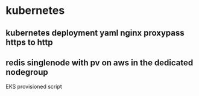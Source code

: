 # kubernetes
kubernetes deployment yaml
nginx proxypass https to http 
-----
redis singlenode with pv on aws in the  dedicated nodegroup
-----
EKS provisioned script
